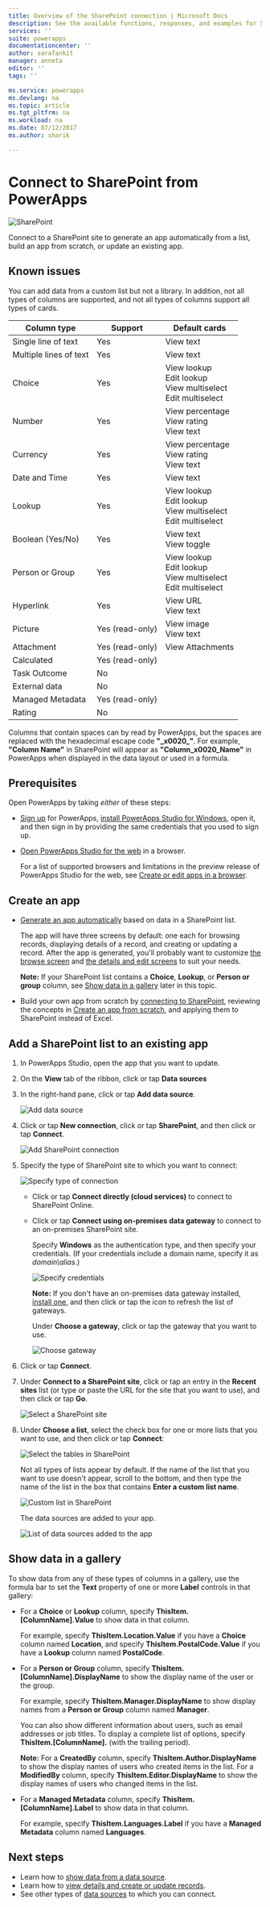 ```yaml
---
title: Overview of the SharePoint connection | Microsoft Docs
description: See the available functions, responses, and examples for SharePoint
services: ''
suite: powerapps
documentationcenter: ''
author: sarafankit
manager: anneta
editor: ''
tags: ''

ms.service: powerapps
ms.devlang: na
ms.topic: article
ms.tgt_pltfrm: na
ms.workload: na
ms.date: 07/12/2017
ms.author: sharik

---
```

# Connect to SharePoint from PowerApps
![SharePoint](./media/connection-sharepoint-online/sharepointicon.png)

Connect to a SharePoint site to generate an app automatically from a list, build an app from scratch, or update an existing app.

## Known issues
You can add data from a custom list but not a library. In addition, not all types of columns are supported, and not all types of columns support all types of cards.

| Column type | Support | Default cards |
| --- | --- | --- |
| Single line of text |Yes |View text |
| Multiple lines of text |Yes |View text |
| Choice |Yes |View lookup<br>Edit lookup<br>View multiselect<br>Edit multiselect |
| Number |Yes |View percentage<br>View rating<br>View text |
| Currency |Yes |View percentage<br>View rating<br>View text |
| Date and Time |Yes |View text |
| Lookup |Yes |View lookup<br>Edit lookup<br>View multiselect<br>Edit multiselect |
| Boolean (Yes/No) |Yes |View text<br>View toggle |
| Person or Group |Yes |View lookup<br>Edit lookup<br>View multiselect<br>Edit multiselect |
| Hyperlink |Yes |View URL<br>View text |
| Picture |Yes (read-only) |View image<br>View text |
| Attachment |Yes (read-only) |View Attachments|
| Calculated |Yes (read-only) | |
| Task Outcome |No | |
| External data |No | |
| Managed Metadata |Yes (read-only) | |
| Rating |No | |

Columns that contain spaces can by read by PowerApps, but the spaces are replaced with the hexadecimal escape code **"\_x0020\_"**. For example, **"Column Name"** in SharePoint will appear as **"Column_x0020_Name"** in PowerApps when displayed in the data layout or used in a formula.

## Prerequisites
Open PowerApps by taking *either* of these steps:

* [Sign up](../signup-for-powerapps.md) for PowerApps, [install PowerApps Studio for Windows](http://aka.ms/powerappsinstall), open it, and then sign in by providing the same credentials that you used to sign up.

* [Open PowerApps Studio for the web](https://create.powerapps.com/api/start) in a browser.

    For a list of supported browsers and limitations in the preview release of PowerApps Studio for the web, see [Create or edit apps in a browser](../create-app-browser.md).

## Create an app
* [Generate an app automatically](../app-from-sharepoint.md) based on data in a SharePoint list.

    The app will have three screens by default: one each for browsing records, displaying details of a record, and creating or updating a record. After the app is generated, you'll probably want to customize [the browse screen](../customize-layout-sharepoint.md) and [the details and edit screens](../customize-forms-sharepoint.md) to suit your needs.

    **Note:** If your SharePoint list contains a **Choice**, **Lookup**, or **Person or group** column, see [Show data in a gallery](connection-sharepoint-online.md#show-data-in-a-gallery) later in this topic.

* Build your own app from scratch by [connecting to SharePoint](../connect-to-sharepoint.md), reviewing the concepts in [Create an app from scratch](../get-started-create-from-blank.md), and applying them to SharePoint instead of Excel.

## Add a SharePoint list to an existing app
1. In PowerApps Studio, open the app that you want to update.

2. On the **View** tab of the ribbon, click or tap **Data sources**

3. In the right-hand pane, click or tap **Add data source**.

    ![Add data source](./media/connection-sharepoint-online/add-data-source.png)

4. Click or tap **New connection**, click or tap **SharePoint**, and then click or tap **Connect**.

    ![Add SharePoint connection](./media/connection-sharepoint-online/add-sharepoint.png)

5. Specify the type of SharePoint site to which you want to connect:

    ![Specify type of connection](./media/connection-sharepoint-online/choose-type.png)

   * Click or tap **Connect directly (cloud services)** to connect to SharePoint Online.

   * Click or tap **Connect using on-premises data gateway** to connect to an on-premises SharePoint site.

       Specify **Windows** as the authentication type, and then specify your credentials. (If your credentials include a domain name, specify it as *domain\alias*.)

       ![Specify credentials](./media/connection-sharepoint-online/specify-creds.png)

       **Note:** If you don't have an on-premises data gateway installed, [install one](../gateway-reference.md), and then click or tap the icon to refresh the list of gateways.

       Under **Choose a gateway**, click or tap the gateway that you want to use.

       ![Choose gateway](./media/connection-sharepoint-online/choose-gateway.png)

6. Click or tap **Connect**.

7. Under **Connect to a SharePoint site**, click or tap an entry in the **Recent sites** list (or type or paste the URL for the site that you want to use), and then click or tap **Go**.

    ![Select a SharePoint site](./media/connection-sharepoint-online/select-sp-site.png)

8. Under **Choose a list**, select the check box for one or more lists that you want to use, and then click or tap **Connect**:  

    ![Select the tables in SharePoint](./media/connection-sharepoint-online/select-sp-tables.png)

    Not all types of lists appear by default. If the name of the list that you want to use doesn't appear, scroll to the bottom, and then type the name of the list in the box that contains **Enter a custom list name**.

    ![Custom list in SharePoint](./media/connection-sharepoint-online/custom-list.png)

    The data sources are added to your app.

    ![List of data sources added to the app](./media/connection-sharepoint-online/data-sources-list.png)

## Show data in a gallery
To show data from any of these types of columns in a gallery, use the formula bar to set the **Text** property of one or more **Label** controls in that gallery:

* For a **Choice** or **Lookup** column, specify **ThisItem.[ColumnName].Value** to show data in that column.

    For example, specify **ThisItem.Location.Value** if you have a **Choice** column named **Location**, and specify **ThisItem.PostalCode.Value** if you have a **Lookup** column named **PostalCode**.

* For a **Person or Group** column, specify **ThisItem.[ColumnName].DisplayName** to show the display name of the user or the group.

    For example, specify **ThisItem.Manager.DisplayName** to show display names from a **Person or Group** column named **Manager**.

    You can also show different information about users, such as email addresses or job titles. To display a complete list of options, specify **ThisItem.[ColumnName].** (with the trailing period).

    **Note:** For a **CreatedBy** column, specify **ThisItem.Author.DisplayName** to show the display names of users who created items in the list. For a **ModifiedBy** column, specify **ThisItem.Editor.DisplayName** to show the display names of users who changed items in the list.

* For a **Managed Metadata** column, specify **ThisItem.[ColumnName].Label** to show data in that column.

    For example, specify **ThisItem.Languages.Label** if you have a **Managed Metadata** column named **Languages**.

## Next steps
* Learn how to [show data from a data source](../add-gallery.md).
* Learn how to [view details and create or update records](../maker/add-form.md).
* See other types of [data sources](../connections-list.md) to which you can connect.
